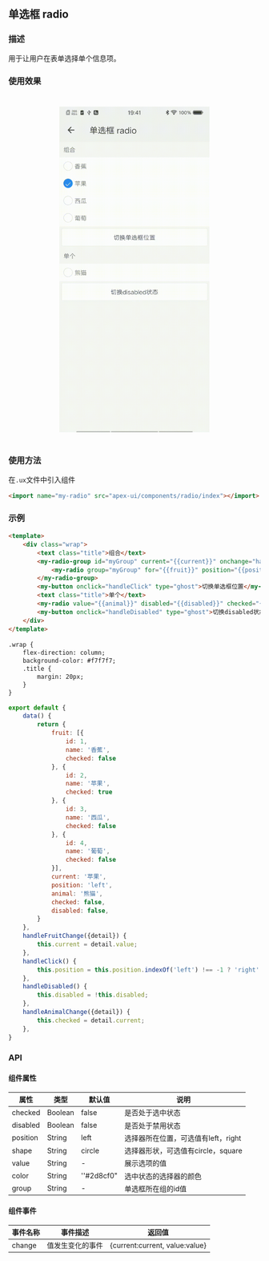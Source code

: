 ## 单选框 radio

### 描述

用于让用户在表单选择单个信息项。

### 使用效果

<div style="text-align: center;margin: 40px;"><img src="../assets/radio.gif" alt="radio" style="width:300px" /></div>

### 使用方法

在`.ux`文件中引入组件

```html
<import name="my-radio" src="apex-ui/components/radio/index"></import>
```

### 示例

```html
<template>
    <div class="wrap">
        <text class="title">组合</text>
        <my-radio-group id="myGroup" current="{{current}}" onchange="handleFruitChange">
            <my-radio group="myGroup" for="{{fruit}}" position="{{position}}" value="{{$item.name}}"></my-radio>
        </my-radio-group>
        <my-button onclick="handleClick" type="ghost">切换单选框位置</my-button>
        <text class="title">单个</text>
        <my-radio value="{{animal}}" disabled="{{disabled}}" checked="{{checked}}" onchange="handleAnimalChange"></my-radio>
        <my-button onclick="handleDisabled" type="ghost">切换disabled状态</my-button>
    </div>
</template>
```

```less
.wrap {
    flex-direction: column;
    background-color: #f7f7f7;
    .title {
        margin: 20px;
    }
}
```

```javascript
export default {
    data() {
        return {
            fruit: [{
                id: 1,
                name: '香蕉',
                checked: false
            }, {
                id: 2,
                name: '苹果',
                checked: true
            }, {
                id: 3,
                name: '西瓜',
                checked: false
            }, {
                id: 4,
                name: '葡萄',
                checked: false
            }],
            current: '苹果',
            position: 'left',
            animal: '熊猫',
            checked: false,
            disabled: false,
        }
    },
    handleFruitChange({detail}) {
        this.current = detail.value;
    },
    handleClick() {
        this.position = this.position.indexOf('left') !== -1 ? 'right' : 'left';
    },
    handleDisabled() {
        this.disabled = !this.disabled;
    },
    handleAnimalChange({detail}) {
        this.checked = detail.current;
    },
}
```

### API

#### 组件属性

| 属性     | 类型    | 默认值     | 说明                                |
| -------- | ------- | ---------- | ----------------------------------- |
| checked  | Boolean | false      | 是否处于选中状态                    |
| disabled | Boolean | false      | 是否处于禁用状态                    |
| position | String  | left       | 选择器所在位置，可选值有left，right |
| shape    | String  | circle     | 选择器形状，可选值有circle，square  |
| value    | String  | -          | 展示选项的值                        |
| color    | String  | ''#2d8cf0" | 选中状态的选择器的颜色              |
| group    | String  | -          | 单选框所在组的id值                  |

#### 组件事件

| 事件名称 | 事件描述         | 返回值                         |
| -------- | ---------------- | ------------------------------ |
| change   | 值发生变化的事件 | {current:current, value:value} |
